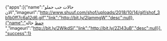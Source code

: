 
  {"apps":[{"name":"حالات حب حملو الان","imageurl":"http://www.shuuf.com/shof/uploads/2018/10/14/gif/shof_3b1b0ff7c6a12d6.gif","link":"http://bit.ly/2IammgW","desc":null},{"name":"حفظ حالة ","imageurl":"http://bit.ly/2WlkdSl","link":"http://bit.ly/2Zl43uB","desc":null}],"success":1}
